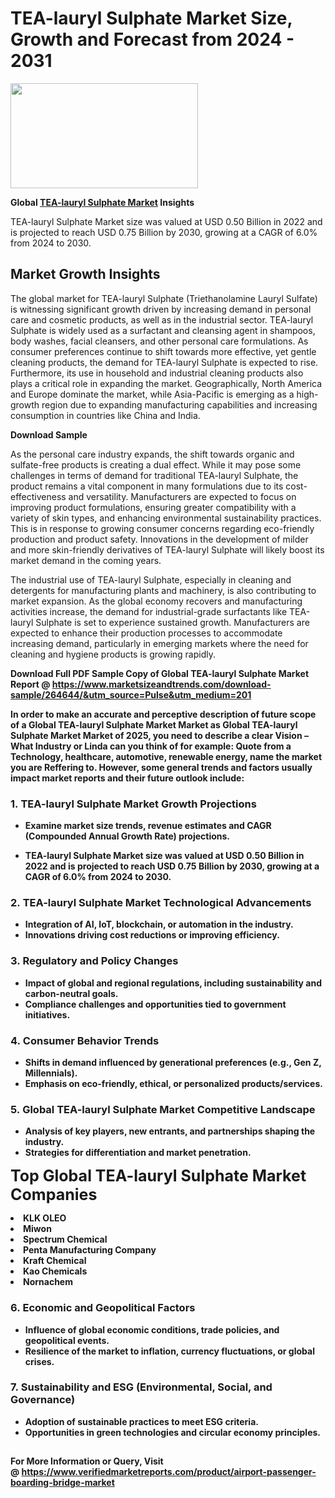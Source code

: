 <H1>TEA-lauryl Sulphate Market Size, Growth and Forecast from 2024 - 2031</H1><img class="aligncenter size-medium wp-image-584254" src="https://thirdeyenews.in/wp-content/uploads/2024/09/Global-Market-Research-300x168.jpeg" alt="" width="300" height="168" /><p><strong>Global&nbsp;<a href="https://www.marketsizeandtrends.com/download-sample/264644/&amp;utm_source=Pulse&amp;utm_medium=201">TEA-lauryl Sulphate Market</a> Insights</strong></p><p>TEA-lauryl Sulphate Market size was valued at USD 0.50 Billion in 2022 and is projected to reach USD 0.75 Billion by 2030, growing at a CAGR of 6.0% from 2024 to 2030.</p><p><h2>Market Growth Insights</h2> <p>The global market for TEA-lauryl Sulphate (Triethanolamine Lauryl Sulfate) is witnessing significant growth driven by increasing demand in personal care and cosmetic products, as well as in the industrial sector. TEA-lauryl Sulphate is widely used as a surfactant and cleansing agent in shampoos, body washes, facial cleansers, and other personal care formulations. As consumer preferences continue to shift towards more effective, yet gentle cleaning products, the demand for TEA-lauryl Sulphate is expected to rise. Furthermore, its use in household and industrial cleaning products also plays a critical role in expanding the market. Geographically, North America and Europe dominate the market, while Asia-Pacific is emerging as a high-growth region due to expanding manufacturing capabilities and increasing consumption in countries like China and India.</p> <p><strong>Download Sample</strong></p> <p>As the personal care industry expands, the shift towards organic and sulfate-free products is creating a dual effect. While it may pose some challenges in terms of demand for traditional TEA-lauryl Sulphate, the product remains a vital component in many formulations due to its cost-effectiveness and versatility. Manufacturers are expected to focus on improving product formulations, ensuring greater compatibility with a variety of skin types, and enhancing environmental sustainability practices. This is in response to growing consumer concerns regarding eco-friendly production and product safety. Innovations in the development of milder and more skin-friendly derivatives of TEA-lauryl Sulphate will likely boost its market demand in the coming years.</p> <p>The industrial use of TEA-lauryl Sulphate, especially in cleaning and detergents for manufacturing plants and machinery, is also contributing to market expansion. As the global economy recovers and manufacturing activities increase, the demand for industrial-grade surfactants like TEA-lauryl Sulphate is set to experience sustained growth. Manufacturers are expected to enhance their production processes to accommodate increasing demand, particularly in emerging markets where the need for cleaning and hygiene products is growing rapidly.</p> <p><strong></p><p><span class=""><strong>Download Full PDF Sample Copy of Global TEA-lauryl Sulphate Market Report</strong> @ <a href="https://www.marketsizeandtrends.com/download-sample/264644/&amp;utm_source=Pulse&amp;utm_medium=201" target="_blank">https://www.marketsizeandtrends.com/download-sample/264644/&amp;utm_source=Pulse&amp;utm_medium=201</a></span></p><p>In order to make an accurate and perceptive description of future scope of a Global&nbsp;TEA-lauryl Sulphate Market Market as Global&nbsp;TEA-lauryl Sulphate Market Market of 2025, you need to describe a clear Vision &ndash; What Industry or Linda can you think of for example: Quote from a Technology, healthcare, automotive, renewable energy, name the market you are Reffering to. However, some general trends and factors usually impact market reports and their future outlook include:</p><h3>1.&nbsp;<strong>TEA-lauryl Sulphate Market Growth Projections</strong></h3><ul><li>Examine market size trends, revenue estimates and CAGR (Compounded Annual Growth Rate) projections.</li><li><p>TEA-lauryl Sulphate Market size was valued at USD 0.50 Billion in 2022 and is projected to reach USD 0.75 Billion by 2030, growing at a CAGR of 6.0% from 2024 to 2030.</p></li></ul><h3>2.&nbsp;<strong>TEA-lauryl Sulphate Market Technological Advancements</strong></h3><ul><li>Integration of AI, IoT, blockchain, or automation in the industry.</li><li>Innovations driving cost reductions or improving efficiency.</li></ul><h3>3.&nbsp;<strong>Regulatory and Policy Changes</strong></h3><ul><li>Impact of global and regional regulations, including sustainability and carbon-neutral goals.</li><li>Compliance challenges and opportunities tied to government initiatives.</li></ul><h3>4.&nbsp;<strong>Consumer Behavior Trends</strong></h3><ul><li>Shifts in demand influenced by generational preferences (e.g., Gen Z, Millennials).</li><li>Emphasis on eco-friendly, ethical, or personalized products/services.</li></ul><h3>5.&nbsp;<strong>Global TEA-lauryl Sulphate Market Competitive Landscape</strong></h3><ul><li>Analysis of key players, new entrants, and partnerships shaping the industry.</li><li>Strategies for differentiation and market penetration.</li></ul><p data-pm-slice="1 1 []"><span style="color: inherit; font-family: inherit; font-size: 25px;">Top Global TEA-lauryl Sulphate Market Companies</span></p><div class="" data-test-id=""><p><li>KLK OLEO</li><li> Miwon</li><li> Spectrum Chemical</li><li> Penta Manufacturing Company</li><li> Kraft Chemical</li><li> Kao Chemicals</li><li> Nornachem</li></p></div><h3>6.&nbsp;<strong>Economic and Geopolitical Factors</strong></h3><ul><li>Influence of global economic conditions, trade policies, and geopolitical events.</li><li>Resilience of the market to inflation, currency fluctuations, or global crises.</li></ul><h3>7.&nbsp;<strong>Sustainability and ESG (Environmental, Social, and Governance)</strong></h3><ul><li>Adoption of sustainable practices to meet ESG criteria.</li><li>Opportunities in green technologies and circular economy principles.</li></ul><h2><strong style="font-size: 14px;">For More Information or Query, Visit @&nbsp;</strong><a style="background-color: #ffffff; font-size: 14px;" href="https://www.marketsizeandtrends.com/report/tea-lauryl-sulphate-market/" target="_blank">https://www.verifiedmarketreports.com/product/airport-passenger-boarding-bridge-market</a></h2>
